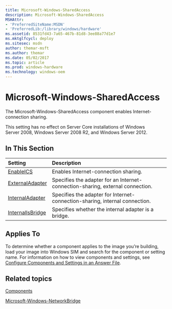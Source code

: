 ```yaml
---
title: Microsoft-Windows-SharedAccess
description: Microsoft-Windows-SharedAccess
MSHAttr:
- 'PreferredSiteName:MSDN'
- 'PreferredLib:/library/windows/hardware'
ms.assetid: 8531fd43-7a65-467b-81d8-3ee88a77d1e7
ms.mktglfcycl: deploy
ms.sitesec: msdn
author: themar-msft
ms.author: themar
ms.date: 05/02/2017
ms.topic: article
ms.prod: windows-hardware
ms.technology: windows-oem
---
```

# Microsoft-Windows-SharedAccess

The Microsoft-Windows-SharedAccess component enables Internet-connection sharing.

This setting has no effect on Server Core installations of Windows Server 2008, Windows Server 2008 R2, and Windows Server 2012.

## In This Section

| Setting                 | Description                                                                           |
|:------------------------|:--------------------------------------------------------------------------------------|
| [EnableICS](microsoft-windows-sharedaccess-enableics.md) | Enables Internet-connection sharing. |
| [ExternalAdapter](microsoft-windows-sharedaccess-externaladapter.md) | Specifies the adapter for an Internet-connection-sharing, external connection. |
| [InternalAdapter](microsoft-windows-sharedaccess-internaladapter.md) | Specifies the adapter for Internet-connection-sharing, internal connection. |
| [InternalIsBridge](microsoft-windows-sharedaccess-internalisbridge.md) | Specifies whether the internal adapter is a bridge. |

## Applies To

To determine whether a component applies to the image you’re building, load your image into Windows SIM and search for the component or setting name. For information on how to view components and settings, see [Configure Components and Settings in an Answer File](https://docs.microsoft.com/en-us/windows-hardware/customize/desktop/wsim/configure-components-and-settings-in-an-answer-file).

## Related topics

[Components](components-b-unattend.md)

[Microsoft-Windows-NetworkBridge](microsoft-windows-networkbridge.md)
